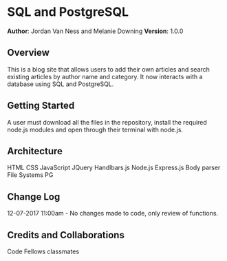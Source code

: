 # SQL and PostgreSQL
**Author**: Jordan Van Ness and Melanie Downing
**Version**: 1.0.0

## Overview
This is a blog site that allows users to add their own articles and search existing articles by author name and category. It now interacts with a database using SQL and PostgreSQL.

## Getting Started
A user must download all the files in the repository, install the required node.js modules and open through their terminal with node.js.

## Architecture
<!-- Provide a detailed description of the application design. What technologies (languages, libraries, etc) you're using, and any other relevant design information. -->
HTML
CSS
JavaScript
JQuery
Handlbars.js
Node.js
Express.js
Body parser
File Systems
PG

## Change Log

12-07-2017 11:00am - No changes made to code, only review of functions.

## Credits and Collaborations
Code Fellows classmates
